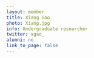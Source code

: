 ```yaml
---
layout: member
title: Xiang Gao
photo: Xiang.jpg
info: Undergraduate researcher
twitter: xgao_
alumni: no
link_to_page: false
---
```

